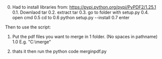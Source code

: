 0. Had to install libraries from:
https://pypi.python.org/pypi/PyPDF2/1.25.1
0.1. Downlaod tar
0.2. extract tar 
0.3. go to folder with setup.py
0.4. open cmd
0.5 cd to <folder with setup.py>
0.6 python setup.py --install 
0.7 enter

Then to use the script:
1. Put the pdf files you want to merge in 1 folder.  (No spaces in pathname)
1.0 E.g. "C:\merge"

1. thats it then run the python code merginpdf.py